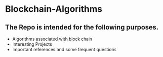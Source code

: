 # Blockchain-Algorithms
## The Repo is intended for the following purposes.
- Algorithms associated with block chain
- Interesting Projects 
- Important references and some frequent questions
